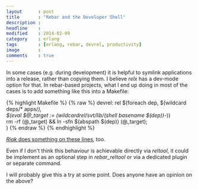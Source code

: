 ```yaml
---
layout      : post
title       : "Rebar and the Developer Shell"
description :
headline    :
modified    : 2014-02-09
category    : erlang
tags        : [erlang, rebar, devrel, productivity]
image       :
comments    : true
---
```


In some cases (e.g. during development) it is helpful to symlink
applications into a release, rather than copying them. I believe
_relx_ has a dev-mode option for that. In rebar-based projects, what I
end up doing in most of the cases is to add something like this into a
Makefile:

{% highlight Makefile %}
{% raw %}
devrel: rel
  $(foreach dep, $(wildcard deps/* apps/*), \
    $(eval $@_target := $(wildcard rel/svt/lib/$(shell basename $(dep))-*)) \
    rm -rf $($@_target) && ln -sfn $(abspath $(dep)) $($@_target); \
  )
{% endraw %}
{% endhighlight %}

[_Riak_ does something on these
lines](https://github.com/basho/riak/blob/develop/Makefile#L102), too.

Even if I don't think this behaviour is achievable directly via
_reltool_, it could be implement as an optional step in _rebar_reltool_
or via a dedicated plugin or separate command.

I will probably give this a try at some point. Does anyone have an
opinion on the above?
